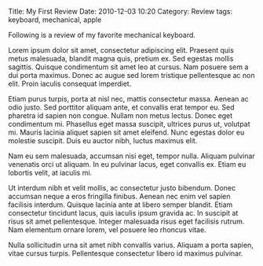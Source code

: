 Title: My First Review
Date: 2010-12-03 10:20
Category: Review
tags: keyboard, mechanical, apple

Following is a review of my favorite mechanical keyboard.

Lorem ipsum dolor sit amet, consectetur adipiscing elit. Praesent quis metus malesuada, blandit magna quis, pretium ex. Sed egestas mollis sagittis. Quisque condimentum sit amet leo at cursus. Nam posuere sem a dui porta maximus. Donec ac augue sed lorem tristique pellentesque ac non elit. Proin iaculis consequat imperdiet. 

Etiam purus turpis, porta at nisl nec, mattis consectetur massa. Aenean ac odio justo. Sed porttitor aliquam ante, et convallis erat tempor eu. Sed pharetra id sapien non congue. Nullam non metus lectus. Donec eget condimentum mi. Phasellus eget massa suscipit, ultrices purus ut, volutpat mi. Mauris lacinia aliquet sapien sit amet eleifend. Nunc egestas dolor eu molestie suscipit. Duis eu auctor nibh, luctus maximus elit.

Nam eu sem malesuada, accumsan nisi eget, tempor nulla. Aliquam pulvinar venenatis orci ut aliquam. In eu pulvinar lacus, eget convallis ex. Etiam eu lobortis velit, at iaculis mi.

Ut interdum nibh et velit mollis, ac consectetur justo bibendum. Donec accumsan neque a eros fringilla finibus. Aenean nec enim vel sapien facilisis interdum. Quisque lacinia ante at libero semper blandit. Etiam consectetur tincidunt lacus, quis iaculis ipsum gravida ac. In suscipit at risus sit amet pellentesque. Integer malesuada risus eget facilisis rutrum. Nam elementum ornare lorem, vel posuere leo rhoncus vitae.

Nulla sollicitudin urna sit amet nibh convallis varius. Aliquam a porta sapien, vitae cursus turpis. Pellentesque consectetur libero id maximus pulvinar.
